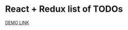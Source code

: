# React + Redux list of TODOs

[DEMO LINK](https://ivanshulhan.github.io/react_redux-list-of-todos/)

